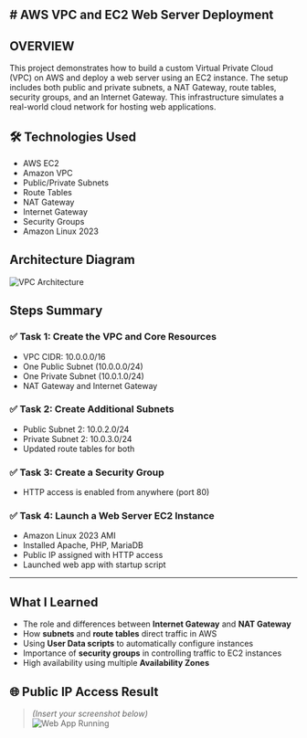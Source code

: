 ## # AWS VPC and EC2 Web Server Deployment

## OVERVIEW
This project demonstrates how to build a custom Virtual Private Cloud (VPC) on AWS and deploy a web server using an EC2 instance. The setup includes both public and private subnets, a NAT Gateway, route tables, security groups, and an Internet Gateway. This infrastructure simulates a real-world cloud network for hosting web applications.

## 🛠️ Technologies Used
- AWS EC2
- Amazon VPC
- Public/Private Subnets
- Route Tables
- NAT Gateway
- Internet Gateway
- Security Groups
- Amazon Linux 2023

## Architecture Diagram
![VPC Architecture](diagrams/vpc-architecture.png)

## Steps Summary

### ✅ Task 1: Create the VPC and Core Resources
- VPC CIDR: 10.0.0.0/16
- One Public Subnet (10.0.0.0/24)
- One Private Subnet (10.0.1.0/24)
- NAT Gateway and Internet Gateway

### ✅ Task 2: Create Additional Subnets
- Public Subnet 2: 10.0.2.0/24
- Private Subnet 2: 10.0.3.0/24
- Updated route tables for both

### ✅ Task 3: Create a Security Group
- HTTP access is enabled from anywhere (port 80)

### ✅ Task 4: Launch a Web Server EC2 Instance
- Amazon Linux 2023 AMI
- Installed Apache, PHP, MariaDB
- Public IP assigned with HTTP access
- Launched web app with startup script

---
## What I Learned
- The role and differences between **Internet Gateway** and **NAT Gateway**
- How **subnets** and **route tables** direct traffic in AWS
- Using **User Data scripts** to automatically configure instances
- Importance of **security groups** in controlling traffic to EC2 instances
- High availability using multiple **Availability Zones**

## 🌐 Public IP Access Result

> *(Insert your screenshot below)*  
![Web App Running](screenshots/ec2-web-page.png)

